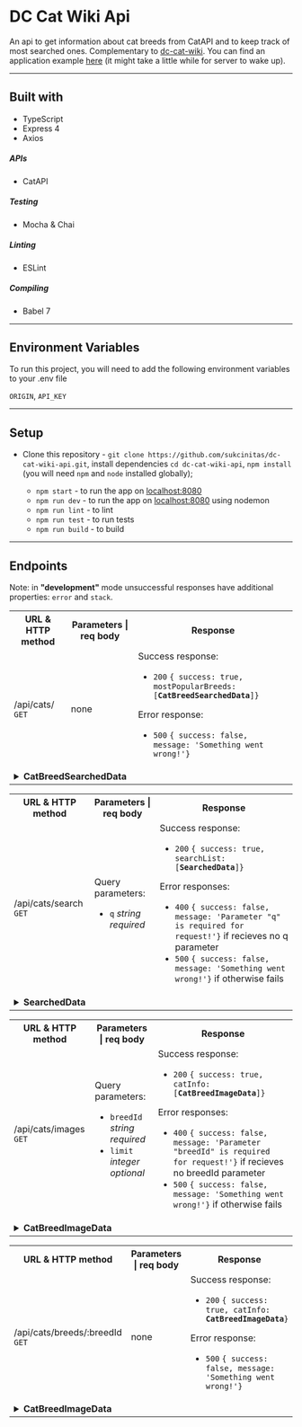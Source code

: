# DC Cat Wiki Api

An api to get information about cat breeds from CatAPI and to keep track of most searched ones. Complementary to [dc-cat-wiki](https://github.com/sukcinitas/dc-cat-wiki). You can find an application example [here](https://cats-wiki.netlify.app/) (it might take a little while for server to wake up).

---

## Built with

- TypeScript
- Express 4
- Axios

##### APIs

- CatAPI

##### Testing

- Mocha & Chai

##### Linting

- ESLint

##### Compiling 

- Babel 7

---

## Environment Variables

To run this project, you will need to add the following environment variables to your .env file

`ORIGIN`, `API_KEY`

---

## Setup

- Clone this repository - `git clone https://github.com/sukcinitas/dc-cat-wiki-api.git`, install dependencies `cd dc-cat-wiki-api`, `npm install` (you will need `npm` and `node` installed globally);

  - `npm start` - to run the app on [localhost:8080](http://localhost:8080/) 
  - `npm run dev` - to run the app on [localhost:8080](http://localhost:8080/) using nodemon
  - `npm run lint` - to lint
  - `npm run test` - to run tests
  - `npm run build` - to build

---

## Endpoints

Note: in **"development"** mode unsuccessful responses have additional properties: <code>error</code> and <code>stack</code>.

<table>
  <tr>
    <th>URL & HTTP method</th>
    <th>Parameters | req body</th>
    <th>Response</th>
  </tr>
  <tr>
    <td>/api/cats/ <code>GET</code></td>
    <td>none</td>
    <td>
      Success response: <ul><li><code>200</code> <code>{ success: true, mostPopularBreeds: [<b>CatBreedSearchedData</b>]}</code></li></ul> Error response: <ul><li><code>500</code> <code>{ success: false, message: 'Something went wrong!'}</code></li></ul>
    </td>
  </tr>
  <tr>
    <td colspan="3"><details>
      <summary><b>CatBreedSearchedData</b></summary>
      <pre>
      {
        weight: {
          imperial: <em>string</em>,
          metric: <em>string</em>,
        }
        id: <em>string</em>,
        name: <em>string</em>,
        cfa_url: <em>string</em>,
        vetstreet_url: <em>string</em>,
        vcahospitals_url: <em>string</em>,
        temperament: <em>string</em>,
        origin: <em>string</em>,
        country_codes: <em>string</em>,
        country_code: <em>string</em>,
        description: <em>string</em>,
        life_span: <em>string</em>,
        indoor: <em>number</em>,
        lap: <em>number</em>,
        alt_names: <em>string</em>,
        adaptability: <em>number</em>,
        affection_level: <em>number</em>,
        child_friendly: <em>number</em>,
        dog_friendly: <em>number</em>,
        energy_level: <em>number</em>,
        grooming: <em>number</em>,
        health_issues: <em>number</em>,
        intelligence: <em>number</em>,
        shedding_level: <em>number</em>,
        social_needs: <em>number</em>,
        stranger_friendly: <em>number</em>,
        vocalisation: <em>number</em>,
        experimental: <em>number</em>,
        hairless: <em>number</em>,
        natural: <em>number</em>,
        rare: <em>number</em>,
        rex: <em>number</em>,
        suppressed_tail: <em>number</em>,
        short_legs: <em>number</em>,
        wikipedia_url: <em>string</em>,
        hypoallergenic: <em>number</em>,
        reference_image_id: <em>string</em>,
        image: {
          id?: <em>string</em>,
          url: <em>string</em>,
          width?: <em>number</em>,
          height?: <em>number</em>,
        },
        searched: <em>number</em>
      }
      </pre>
    </details>
    </td>
  </tr>
</table>

<table>
  <tr>
    <th>URL & HTTP method</th>
    <th>Parameters | req body</th>
    <th>Response</th>
  </tr>
  <tr>
    <td>/api/cats/search <code>GET</code></td>
    <td>
      Query parameters:
      <ul>
        <li><code>q</code> <em>string required</em></li>
      </code>
    </td>
    <td>
      Success response: <ul><li><code>200</code> <code>{ success: true, searchList: [<b>SearchedData</b>]}</code></li></ul> Error responses: <ul><li><code>400</code> <code>{ success: false, message: 'Parameter "q" is required for request!'}</code> if recieves no q parameter</li><li><code>500</code> <code>{ success: false, message: 'Something went wrong!'}</code> if otherwise fails</li></ul>
    </td>
  </tr>
  <tr>
    <td colspan="3">
      <details>
        <summary><b>SearchedData</b></summary>
        <pre>
        {
          id: <em>string</em>,
          name: <em>string</em>,
        }
        </pre>
      </details>
    </td>
  </tr>
</table>

<table>
  <tr>
    <th>URL & HTTP method</th>
    <th>Parameters | req body</th>
    <th>Response</th>
  </tr>
  <tr>
    <td>/api/cats/images <code>GET</code></td>
    <td>
      Query parameters:
      <ul><li><code>breedId</code>  <em>string required</em></li><li><code>limit</code>  <em>integer optional</em></li></ul>
    </td>
    <td>
      Success response: <ul><li><code>200</code> <code>{ success: true, catInfo: [<b>CatBreedImageData</b>]}</code></li></ul> Error responses: <ul><li><code>400</code> <code>{ success: false, message: 'Parameter "breedId" is required for request!'}</code> if recieves no breedId parameter</li><li><code>500</code> <code>{ success: false, message: 'Something went wrong!'}</code> if otherwise fails</li></ul>
    </td>
  </tr>
  <tr>
    <td colspan="3">
      <details>
        <summary><b>CatBreedImageData</b></summary>
        <pre>
        {
          breeds: [
              weight: {
              imperial: <em>string</em>,
              metric: <em>string</em>,
            }
            id: <em>string</em>,
            name: <em>string</em>,
            cfa_url: <em>string</em>,
            vetstreet_url: <em>string</em>,
            vcahospitals_url: <em>string</em>,
            temperament: <em>string</em>,
            origin: <em>string</em>,
            country_codes: <em>string</em>,
            country_code: <em>string</em>,
            description: <em>string</em>,
            life_span: <em>string</em>,
            indoor: <em>number</em>,
            lap: <em>number</em>,
            alt_names: <em>string</em>,
            adaptability: <em>number</em>,
            affection_level: <em>number</em>,
            child_friendly: <em>number</em>,
            dog_friendly: <em>number</em>,
            energy_level: <em>number</em>,
            grooming: <em>number</em>,
            health_issues: <em>number</em>,
            intelligence: <em>number</em>,
            shedding_level: <em>number</em>,
            social_needs: <em>number</em>,
            stranger_friendly: <em>number</em>,
            vocalisation: <em>number</em>,
            experimental: <em>number</em>,
            hairless: <em>number</em>,
            natural: <em>number</em>,
            rare: <em>number</em>,
            rex: <em>number</em>,
            suppressed_tail: <em>number</em>,
            short_legs: <em>number</em>,
            wikipedia_url: <em>string</em>,
            hypoallergenic: <em>number</em>,
            reference_image_id: <em>string</em>,
          ],
          id: <em>string</em>,
          url: <em>string</em>,
          width: <em>number</em>,
          height: <em>number</em>
        }
        </pre>
      </details>
    </td>
  </tr>
</table>

<table>
  <tr>
    <th>URL & HTTP method</th>
    <th>Parameters | req body</th>
    <th>Response</th>
  </tr>
  <tr>
    <td>/api/cats/breeds/:breedId <code>GET</code></td>
    <td>none</td>
    <td>
      Success response: <ul><li><code>200</code> <code>{ success: true, catInfo: <b>CatBreedImageData</b>}</code></li></ul> Error response: <ul><li><code>500</code> <code>{ success: false, message: 'Something went wrong!'}</code></li></ul>
    </td>
  </tr>
  <tr>
    <td colspan="3">
      <details>
        <summary><b>CatBreedImageData</b></summary>
        <pre>
        {
          breeds: [
              weight: {
              imperial: <em>string</em>,
              metric: <em>string</em>,
            }
            id: <em>string</em>,
            name: <em>string</em>,
            cfa_url: <em>string</em>,
            vetstreet_url: <em>string</em>,
            vcahospitals_url: <em>string</em>,
            temperament: <em>string</em>,
            origin: <em>string</em>,
            country_codes: <em>string</em>,
            country_code: <em>string</em>,
            description: <em>string</em>,
            life_span: <em>string</em>,
            indoor: <em>number</em>,
            lap: <em>number</em>,
            alt_names: <em>string</em>,
            adaptability: <em>number</em>,
            affection_level: <em>number</em>,
            child_friendly: <em>number</em>,
            dog_friendly: <em>number</em>,
            energy_level: <em>number</em>,
            grooming: <em>number</em>,
            health_issues: <em>number</em>,
            intelligence: <em>number</em>,
            shedding_level: <em>number</em>,
            social_needs: <em>number</em>,
            stranger_friendly: <em>number</em>,
            vocalisation: <em>number</em>,
            experimental: <em>number</em>,
            hairless: <em>number</em>,
            natural: <em>number</em>,
            rare: <em>number</em>,
            rex: <em>number</em>,
            suppressed_tail: <em>number</em>,  
            short_legs: <em>number</em>,
            wikipedia_url: <em>string</em>,
            hypoallergenic: <em>number</em>,
            reference_image_id: <em>string</em>,
          ],
          id: <em>string</em>,
          url: <em>string</em>,
          width: <em>number</em>,
          height: <em>number</em>
        }
        </pre>
      </details>
    </td>
  </tr>
</table>